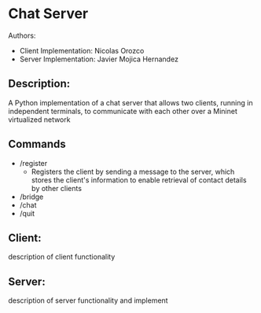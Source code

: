 # Chat Server 
Authors:
 * Client Implementation: Nicolas Orozco 
 * Server Implementation: Javier Mojica Hernandez

 ## Description:
A Python implementation of a chat server that allows two clients, running in independent terminals, to communicate with each other over a Mininet virtualized network

## Commands 
- /register
  * Registers the client by sending a message to the server, which stores the client's information to enable retrieval of contact details by other clients
- /bridge
- /chat
- /quit


 ## Client:
 description of client functionality 

 ## Server:
 description of server functionality and implement 
